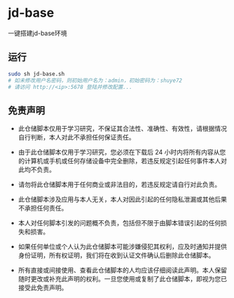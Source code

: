 # jd-base
一键搭建jd-base环境

## 运行
```bash
sudo sh jd-base.sh
# 如未修改用户名密码，则初始用户名为：admin，初始密码为：shuye72
# 请访问 http://<ip>:5678 登陆并修改配置...
```

## 免责声明
- 此仓储脚本仅用于学习研究，不保证其合法性、准确性、有效性，请根据情况自行判断，本人对此不承担任何保证责任。

- 由于此仓储脚本仅用于学习研究，您必须在下载后 24 小时内将所有内容从您的计算机或手机或任何存储设备中完全删除，若违反规定引起任何事件本人对此均不负责。

- 请勿将此仓储脚本用于任何商业或非法目的，若违反规定请自行对此负责。

- 此仓储脚本涉及应用与本人无关，本人对因此引起的任何隐私泄漏或其他后果不承担任何责任。

- 本人对任何脚本引发的问题概不负责，包括但不限于由脚本错误引起的任何损失和损害。

- 如果任何单位或个人认为此仓储脚本可能涉嫌侵犯其权利，应及时通知并提供身份证明，所有权证明，我们将在收到认证文件确认后删除此仓储脚本。

- 所有直接或间接使用、查看此仓储脚本的人均应该仔细阅读此声明。本人保留随时更改或补充此声明的权利。一旦您使用或复制了此仓储脚本，即视为您已接受此免责声明。
